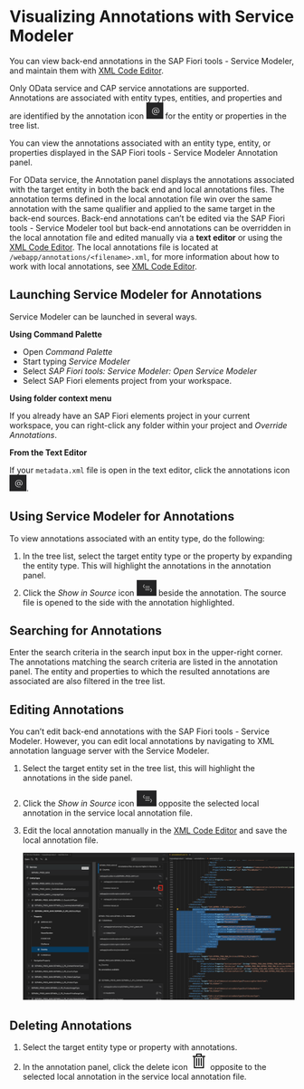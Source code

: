 <!-- loio58784b52f2284532afe2ab161e0312c9 -->

# Visualizing Annotations with Service Modeler

You can view back-end annotations in the SAP Fiori tools - Service Modeler, and maintain them with [XML Code Editor](maintaining-annotations-with-language-server-6fc93f8.md#loio6fc93f80827940809437365abdf85b75__XML_Code_Editor).

Only OData service and CAP service annotations are supported. Annotations are associated with entity types, entities, and properties and are identified by the annotation icon ![](../Project-Functions/images/Icon_annotnation_panel_FT_5718c58.png) for the entity or properties in the tree list.

You can view the annotations associated with an entity type, entity, or properties displayed in the SAP Fiori tools - Service Modeler Annotation panel.

For OData service, the Annotation panel displays the annotations associated with the target entity in both the back end and local annotations files. The annotation terms defined in the local annotation file win over the same annotation with the same qualifier and applied to the same target in the back-end sources. Back-end annotations can’t be edited via the SAP Fiori tools - Service Modeler tool but back-end annotations can be overridden in the local annotation file and edited manually via a **text editor** or using the [XML Code Editor](maintaining-annotations-with-language-server-6fc93f8.md#loio6fc93f80827940809437365abdf85b75__XML_Code_Editor). The local annotations file is located at `/webapp/annotations/<filename>.xml`, for more information about how to work with local annotations, see [XML Code Editor](maintaining-annotations-with-language-server-6fc93f8.md#loio6fc93f80827940809437365abdf85b75__XML_Code_Editor).



<a name="loio58784b52f2284532afe2ab161e0312c9__section_uph_2rk_xlb"/>

## Launching Service Modeler for Annotations

Service Modeler can be launched in several ways.

**Using Command Palette**

-   Open *Command Palette*
-   Start typing *Service Modeler*
-   Select *SAP Fiori tools: Service Modeler: Open Service Modeler* 
-   Select SAP Fiori elements project from your workspace.

**Using folder context menu**

If you already have an SAP Fiori elements project in your current workspace, you can right-click any folder within your project and *Override Annotations*.

**From the Text Editor**

If your `metadata.xml` file is open in the text editor, click the annotations icon ![](../Project-Functions/images/Icon_annotnation_panel_FT_5718c58.png).



<a name="loio58784b52f2284532afe2ab161e0312c9__section_fcs_dn1_wlb"/>

## Using Service Modeler for Annotations

To view annotations associated with an entity type, do the following:

1.  In the tree list, select the target entity type or the property by expanding the entity type. This will highlight the annotations in the annotation panel.
2.  Click the *Show in Source* icon ![](images/show_source_icon_dd4bbff.png) beside the annotation. The source file is opened to the side with the annotation highlighted.



<a name="loio58784b52f2284532afe2ab161e0312c9__section_m2j_nhs_cnb"/>

## Searching for Annotations

Enter the search criteria in the search input box in the upper-right corner. The annotations matching the search criteria are listed in the annotation panel. The entity and properties to which the resulted annotations are associated are also filtered in the tree list.



<a name="loio58784b52f2284532afe2ab161e0312c9__section_fjp_hdj_ylb"/>

## Editing Annotations

You can’t edit back-end annotations with the SAP Fiori tools - Service Modeler. However, you can edit local annotations by navigating to XML annotation language server with the Service Modeler.

1.  Select the target entity set in the tree list, this will highlight the annotations in the side panel.
2.  Click the *Show in Source* icon ![](images/show_source_icon_dd4bbff.png) opposite the selected local annotation in the service local annotation file.
3.  Edit the local annotation manually in the [XML Code Editor](maintaining-annotations-with-language-server-6fc93f8.md#loio6fc93f80827940809437365abdf85b75__XML_Code_Editor) and save the local annotation file.

    ![](images/Editing_annotations_c97d919.png)




<a name="loio58784b52f2284532afe2ab161e0312c9__section_apf_xfs_cnb"/>

## Deleting Annotations

1.  Select the target entity type or property with annotations.
2.  In the annotation panel, click the delete icon ![](../Project-Functions/images/Delete_icon_VS_Code_86e90a9.png) opposite to the selected local annotation in the service local annotation file.

